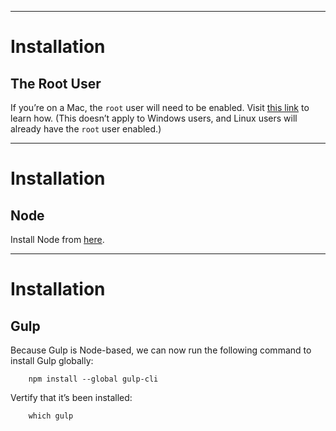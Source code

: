 
---

# Installation

## The Root User

If you’re on a Mac, the `root` user will need to be enabled. Visit [this link](http://tutorials.thecodeeducators.com/enabling_root_user_on_mac_os_10.8/) to learn how. (This doesn’t apply to Windows users, and Linux users will already have the `root` user enabled.)

---

# Installation

## Node

Install Node from [here](https://nodejs.org/en/).

---

# Installation

## Gulp

Because Gulp is Node-based, we can now run the following command to install Gulp globally:

        npm install --global gulp-cli

Vertify that it’s been installed:

        which gulp

